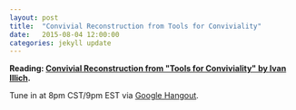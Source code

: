 ```yaml
---
layout: post
title:  "Convivial Reconstruction from Tools for Conviviality"
date:   2015-08-04 12:00:00
categories: jekyll update
---
```


**Reading: [Convivial Reconstruction from "Tools for Conviviality" by Ivan Illich](/convivial-reconstruction).**

Tune in at 8pm CST/9pm EST via [Google Hangout](https://plus.google.com/hangouts/_/calendar/ZmdyZWdnQGdtYWlsLmNvbQ.uaipecg8anfjp0nqb5g5idob1c?authuser=0).
